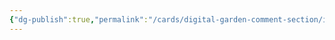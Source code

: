 ```yaml
---
{"dg-publish":true,"permalink":"/cards/digital-garden-comment-section/index/"}
---
```




<style> .container {font-family: sans-serif; text-align: center;} .button-wrapper button {z-index: 1;height: 40px; width: 100px; margin: 10px;padding: 5px;} .excalidraw .App-menu_top .buttonList { display: flex;} .excalidraw-wrapper { height: 800px; margin: 50px; position: relative;} :root[dir="ltr"] .excalidraw .layer-ui__wrapper .zen-mode-transition.App-menu_bottom--transition-left {transform: none;} </style><script src="https://cdn.jsdelivr.net/npm/react@17/umd/react.production.min.js"></script><script src="https://cdn.jsdelivr.net/npm/react-dom@17/umd/react-dom.production.min.js"></script><script type="text/javascript" src="https://cdn.jsdelivr.net/npm/@excalidraw/excalidraw@0/dist/excalidraw.production.min.js"></script><div id="2024_09_07_163316-digital_garden_comment_sectionexcalidraw.md1"></div><script>(function(){const InitialData={"type":"excalidraw","version":2,"source":"https://github.com/zsviczian/obsidian-excalidraw-plugin/releases/tag/2.4.2","elements":[{"type":"rectangle","version":69,"versionNonce":605050688,"index":"a0","isDeleted":false,"id":"CjIYrU0SeC_ilcD7PFbHU","fillStyle":"solid","strokeWidth":2,"strokeStyle":"solid","roughness":1,"opacity":100,"angle":0,"x":-261.4296875,"y":-253.2578125,"strokeColor":"#1e1e1e","backgroundColor":"transparent","width":129.546875,"height":57.1796875,"seed":810802368,"groupIds":[],"frameId":null,"roundness":{"type":3},"boundElements":[{"type":"text","id":"ICXH2jQs"}],"updated":1725752084788,"link":null,"locked":false},{"type":"text","version":64,"versionNonce":1183018816,"index":"a0V","isDeleted":false,"id":"ICXH2jQs","fillStyle":"solid","strokeWidth":2,"strokeStyle":"solid","roughness":1,"opacity":100,"angle":0,"x":-243.76620483398438,"y":-237.16796875,"strokeColor":"#1e1e1e","backgroundColor":"#ffffff","width":94.21990966796875,"height":25,"seed":901104832,"groupIds":[],"frameId":null,"roundness":null,"boundElements":[],"updated":1725752084788,"link":null,"locked":false,"fontSize":20,"fontFamily":5,"text":"Discourse","rawText":"Discourse","textAlign":"center","verticalAlign":"middle","containerId":"CjIYrU0SeC_ilcD7PFbHU","originalText":"Discourse","autoResize":true,"lineHeight":1.25},{"type":"rectangle","version":53,"versionNonce":1510870848,"index":"a1","isDeleted":false,"id":"TsSbzLrI2DhPirLLyzpYC","fillStyle":"solid","strokeWidth":2,"strokeStyle":"solid","roughness":1,"opacity":100,"angle":0,"x":-235.1640625,"y":-72.3515625,"strokeColor":"#1e1e1e","backgroundColor":"#ffffff","width":129.546875,"height":57.1796875,"seed":1350005952,"groupIds":[],"frameId":null,"roundness":{"type":3},"boundElements":[{"type":"text","id":"epoG1iuo"}],"updated":1725752040737,"link":null,"locked":false},{"type":"text","version":54,"versionNonce":731565888,"index":"a2","isDeleted":false,"id":"epoG1iuo","fillStyle":"solid","strokeWidth":2,"strokeStyle":"solid","roughness":1,"opacity":100,"angle":0,"x":-200.04059571027756,"y":-56.26171875,"strokeColor":"#1e1e1e","backgroundColor":"#ffffff","width":59.299941420555115,"height":25,"seed":1663753408,"groupIds":[],"frameId":null,"roundness":null,"boundElements":[],"updated":1725752043738,"link":null,"locked":false,"fontSize":20,"fontFamily":5,"text":"giscus","rawText":"giscus","textAlign":"center","verticalAlign":"middle","containerId":"TsSbzLrI2DhPirLLyzpYC","originalText":"giscus","autoResize":true,"lineHeight":1.25},{"type":"rectangle","version":102,"versionNonce":206253888,"index":"a3","isDeleted":false,"id":"qmysQ2bz3Vm9T9b8ZJK7n","fillStyle":"solid","strokeWidth":2,"strokeStyle":"solid","roughness":1,"opacity":100,"angle":0,"x":-221.0390625,"y":29.20703125,"strokeColor":"#1e1e1e","backgroundColor":"#ffffff","width":142.453125,"height":49.46484375,"seed":212944704,"groupIds":[],"frameId":null,"roundness":{"type":3},"boundElements":[{"type":"text","id":"HKpYmQGs"}],"updated":1725752063806,"link":null,"locked":false},{"type":"text","version":90,"versionNonce":295913280,"index":"a4","isDeleted":false,"id":"HKpYmQGs","fillStyle":"solid","strokeWidth":2,"strokeStyle":"solid","roughness":1,"opacity":100,"angle":0,"x":-205.3824598491192,"y":41.439453125,"strokeColor":"#1e1e1e","backgroundColor":"#ffffff","width":111.13991969823837,"height":25,"seed":1449450688,"groupIds":[],"frameId":null,"roundness":null,"boundElements":[],"updated":1725752063806,"link":"https://utteranc.es/","locked":false,"fontSize":20,"fontFamily":5,"text":"utteranc.es","rawText":"utteranc.es","textAlign":"center","verticalAlign":"middle","containerId":"qmysQ2bz3Vm9T9b8ZJK7n","originalText":"utteranc.es","autoResize":true,"lineHeight":1.25},{"type":"rectangle","version":148,"versionNonce":1474596672,"index":"a5","isDeleted":false,"id":"oMgUEcmxbab6B0CBSVjHL","fillStyle":"solid","strokeWidth":2,"strokeStyle":"solid","roughness":1,"opacity":100,"angle":0,"x":-280.09765625,"y":-164.33984375,"strokeColor":"#1e1e1e","backgroundColor":"#ffffff","width":178.06640625,"height":60,"seed":1425671360,"groupIds":[],"frameId":null,"roundness":{"type":3},"boundElements":[{"type":"text","id":"Yir7KFJQ"}],"updated":1725752085921,"link":null,"locked":false},{"type":"text","version":76,"versionNonce":1662035776,"index":"a6","isDeleted":false,"id":"Yir7KFJQ","fillStyle":"solid","strokeWidth":2,"strokeStyle":"solid","roughness":1,"opacity":100,"angle":0,"x":-266.9043991267681,"y":-146.83984375,"strokeColor":"#1e1e1e","backgroundColor":"#ffffff","width":151.67989200353622,"height":25,"seed":847115456,"groupIds":[],"frameId":null,"roundness":null,"boundElements":[],"updated":1725752085921,"link":null,"locked":false,"fontSize":20,"fontFamily":5,"text":"web.hypothes.is","rawText":"web.hypothes.is","textAlign":"center","verticalAlign":"middle","containerId":"oMgUEcmxbab6B0CBSVjHL","originalText":"web.hypothes.is","autoResize":true,"lineHeight":1.25},{"type":"ellipse","version":70,"versionNonce":2143092544,"index":"a7","isDeleted":false,"id":"-CoAn0ZgrdzwDGyPQwTT_","fillStyle":"solid","strokeWidth":2,"strokeStyle":"solid","roughness":1,"opacity":100,"angle":0,"x":-46.36328125,"y":-95.69184027777771,"strokeColor":"#1e1e1e","backgroundColor":"#ffffff","width":234.87109375,"height":101.62109375,"seed":1912592192,"groupIds":[],"frameId":null,"roundness":{"type":2},"boundElements":[{"type":"text","id":"fDmPJnZC"}],"updated":1725752521413,"link":null,"locked":false},{"type":"text","version":49,"versionNonce":1448810304,"index":"a8","isDeleted":false,"id":"fDmPJnZC","fillStyle":"solid","strokeWidth":2,"strokeStyle":"solid","roughness":1,"opacity":100,"angle":0,"x":29.32281788104776,"y":-69.80977565388716,"strokeColor":"#1e1e1e","backgroundColor":"#ffffff","width":83.41995239257812,"height":50,"seed":1993002816,"groupIds":[],"frameId":null,"roundness":null,"boundElements":[],"updated":1725752521413,"link":null,"locked":false,"fontSize":20,"fontFamily":5,"text":"Comment\nApps","rawText":"Comment\nApps","textAlign":"center","verticalAlign":"middle","containerId":"-CoAn0ZgrdzwDGyPQwTT_","originalText":"Comment\nApps","autoResize":true,"lineHeight":1.25},{"type":"image","version":229,"versionNonce":1616566080,"index":"a9","isDeleted":false,"id":"87qRo6sT","fillStyle":"hachure","strokeWidth":1,"strokeStyle":"solid","roughness":1,"opacity":100,"angle":0,"x":17.229788700147537,"y":-723.7203536268084,"strokeColor":"transparent","backgroundColor":"transparent","width":141.6015625,"height":141.6015625,"seed":55773,"groupIds":["u4swniZnwXVx0lRHN_H_v"],"frameId":null,"roundness":null,"boundElements":[],"updated":1725752406847,"link":null,"locked":false,"status":"pending","fileId":"e1d99a2bd4cd87ce5de832eade78f83934bbe317","scale":[1,1]},{"type":"text","version":470,"versionNonce":360574784,"index":"aA","isDeleted":false,"id":"JsGeiaji","fillStyle":"solid","strokeWidth":2,"strokeStyle":"solid","roughness":1,"opacity":100,"angle":0,"x":10.251082512375945,"y":-583.6179317083524,"strokeColor":"#ffffff","backgroundColor":"#ffffff","width":167.6328125,"height":300,"seed":830598976,"groupIds":["u4swniZnwXVx0lRHN_H_v"],"frameId":null,"roundness":null,"boundElements":[],"updated":1725752406847,"link":null,"locked":false,"fontSize":16,"fontFamily":5,"text":"Objectives:\n- Add comment\nsection to selected\npublished notes.\n  ‣WHY?\n- bcuz I might\nwant to add a social\nelement to cards.\nFor example, members\nshould be able to\ncomment, add detail,\nupvote, etc. Then I\nmight be able to\nreplace Trello, etc.\n","rawText":"Objectives:\n  - Add comment section to selected published notes.\n  ‣WHY?\n    - bcuz I might want to add a social element to cards. For example, members should be able to comment, add detail, upvote, etc. Then I might be able to replace Trello, etc.\n","textAlign":"left","verticalAlign":"top","containerId":null,"originalText":"Objectives:\n  - Add comment section to selected published notes.\n  ‣WHY?\n    - bcuz I might want to add a social element to cards. For example, members should be able to comment, add detail, upvote, etc. Then I might be able to replace Trello, etc.\n","autoResize":false,"lineHeight":1.25},{"type":"ellipse","version":39,"versionNonce":677228352,"index":"aB","isDeleted":false,"id":"3kQDxsDEozvTmTOZIoyfd","fillStyle":"solid","strokeWidth":2,"strokeStyle":"solid","roughness":1,"opacity":100,"angle":0,"x":148.91252493519823,"y":148.59770937111318,"strokeColor":"#1e1e1e","backgroundColor":"#ffffff","width":220.39728572359456,"height":85.28152065207223,"seed":1100298048,"groupIds":[],"frameId":null,"roundness":{"type":2},"boundElements":[{"type":"text","id":"Fnyhq2Qv"}],"updated":1725752438278,"link":null,"locked":false},{"type":"text","version":15,"versionNonce":1493689536,"index":"aC","isDeleted":false,"id":"Fnyhq2Qv","fillStyle":"solid","strokeWidth":2,"strokeStyle":"solid","roughness":1,"opacity":100,"angle":0,"x":219.03699310321912,"y":181.08689891565885,"strokeColor":"#1e1e1e","backgroundColor":"#ffffff","width":80.30393409729004,"height":20,"seed":1262943424,"groupIds":[],"frameId":null,"roundness":null,"boundElements":[],"updated":1725752438278,"link":null,"locked":false,"fontSize":16,"fontFamily":5,"text":"Resources","rawText":"Resources","textAlign":"center","verticalAlign":"middle","containerId":"3kQDxsDEozvTmTOZIoyfd","originalText":"Resources","autoResize":true,"lineHeight":1.25},{"type":"rectangle","version":36,"versionNonce":1378092864,"index":"aD","isDeleted":false,"id":"BTV0ZhejcjOBfkk25c9FA","fillStyle":"solid","strokeWidth":2,"strokeStyle":"solid","roughness":1,"opacity":100,"angle":0,"x":355.4024080781927,"y":244.330071272745,"strokeColor":"#1e1e1e","backgroundColor":"#ffffff","width":285.66247576496767,"height":70,"seed":2108350272,"groupIds":[],"frameId":null,"roundness":{"type":3},"boundElements":[{"type":"text","id":"3hzK4bfo"}],"updated":1725752444180,"link":null,"locked":false},{"type":"text","version":5,"versionNonce":2075866944,"index":"aE","isDeleted":false,"id":"3hzK4bfo","fillStyle":"solid","strokeWidth":2,"strokeStyle":"solid","roughness":1,"opacity":100,"angle":0,"x":361.99776034055935,"y":249.330071272745,"strokeColor":"#1e1e1e","backgroundColor":"#ffffff","width":272.4717712402344,"height":60,"seed":181512000,"groupIds":[],"frameId":null,"roundness":null,"boundElements":[],"updated":1725752444885,"link":"https://forum.obsidian.md/t/comment-section-on-obsidian-publish/11252/6","locked":false,"fontSize":16,"fontFamily":5,"text":"🌐https://forum.obsidian.md/t/com\nment-section-on-obsidian-\npublish/11252/6","rawText":"https://forum.obsidian.md/t/comment-section-on-obsidian-publish/11252/6","textAlign":"center","verticalAlign":"middle","containerId":"BTV0ZhejcjOBfkk25c9FA","originalText":"🌐https://forum.obsidian.md/t/comment-section-on-obsidian-publish/11252/6","autoResize":true,"lineHeight":1.25},{"type":"image","version":70,"versionNonce":951985344,"index":"aF","isDeleted":false,"id":"zqoPEI3p","fillStyle":"hachure","strokeWidth":1,"strokeStyle":"solid","roughness":1,"opacity":100,"angle":0,"x":371.821996642185,"y":333.31162502517327,"strokeColor":"transparent","backgroundColor":"transparent","width":500,"height":447.77070063694265,"seed":51873,"groupIds":[],"frameId":null,"roundness":null,"boundElements":[],"updated":1725752477597,"link":null,"locked":false,"status":"pending","fileId":"94e095ea4568ea12f5e0c426d3776e2461989621","scale":[1,1]}],"appState":{"theme":"light","viewBackgroundColor":"#1e1e1e","currentItemStrokeColor":"#1e1e1e","currentItemBackgroundColor":"#ffffff","currentItemFillStyle":"solid","currentItemStrokeWidth":2,"currentItemStrokeStyle":"solid","currentItemRoughness":1,"currentItemOpacity":100,"currentItemFontFamily":5,"currentItemFontSize":16,"currentItemTextAlign":"left","currentItemStartArrowhead":null,"currentItemEndArrowhead":"arrow","currentItemArrowType":"round","scrollX":808.0267186927966,"scrollY":925.5985278712357,"zoom":{"value":0.45},"currentItemRoundness":"round","gridSize":20,"gridStep":5,"gridModeEnabled":false,"gridColor":{"Bold":"#545454","Regular":"#303030"},"currentStrokeOptions":null,"frameRendering":{"enabled":true,"clip":true,"name":true,"outline":true},"objectsSnapModeEnabled":false,"activeTool":{"type":"selection","customType":null,"locked":false,"lastActiveTool":null}},"files":{}};InitialData.scrollToContent=true;App=()=>{const e=React.useRef(null),t=React.useRef(null),[n,i]=React.useState({width:void 0,height:void 0});return React.useEffect(()=>{i({width:t.current.getBoundingClientRect().width,height:t.current.getBoundingClientRect().height});const e=()=>{i({width:t.current.getBoundingClientRect().width,height:t.current.getBoundingClientRect().height})};return window.addEventListener("resize",e),()=>window.removeEventListener("resize",e)},[t]),React.createElement(React.Fragment,null,React.createElement("div",{className:"excalidraw-wrapper",ref:t},React.createElement(ExcalidrawLib.Excalidraw,{ref:e,width:n.width,height:n.height,initialData:InitialData,viewModeEnabled:!0,zenModeEnabled:!0,gridModeEnabled:!1})))},excalidrawWrapper=document.getElementById("2024_09_07_163316-digital_garden_comment_sectionexcalidraw.md1");ReactDOM.render(React.createElement(App),excalidrawWrapper);})();</script>